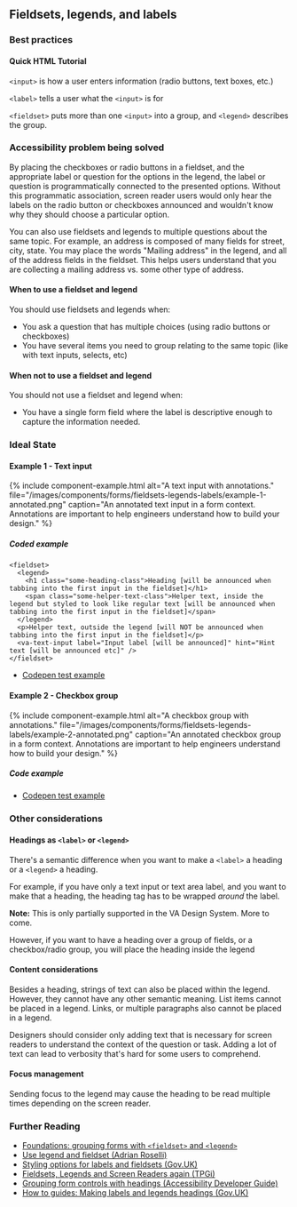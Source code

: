 ## Fieldsets, legends, and labels

### Best practices

#### Quick HTML Tutorial

`<input>` is how a user enters information (radio buttons, text boxes, etc.)

`<label>` tells a user what the `<input>` is for

`<fieldset>` puts more than one `<input>` into a group, and `<legend>` describes the group. 

### Accessibility problem being solved

By placing the checkboxes or radio buttons in a fieldset, and the appropriate label or question for the options in the legend, the label or question is programmatically connected to the presented options.  Without this programmatic association, screen reader users would only hear the labels on the radio button or checkboxes announced and wouldn't know why they should choose a particular option.

You can also use fieldsets and legends to multiple questions about the same topic.  For example, an address is composed of many fields for street, city, state. You may place the words "Mailing address" in the legend, and all of the address fields in the fieldset. This helps users understand that you are collecting a mailing address vs. some other type of address.

#### When to use a fieldset and legend

You should use fieldsets and legends when:

* You ask a question that has multiple choices (using radio buttons or checkboxes)
* You have several items you need to group relating to the same topic (like with text inputs, selects, etc)

#### When not to use a fieldset and legend

You should not use a fieldset and legend when:

* You have a single form field where the label is descriptive enough to capture the information needed.

### Ideal State

#### Example 1 - Text input

{% include component-example.html alt="A text input with annotations." file="/images/components/forms/fieldsets-legends-labels/example-1-annotated.png" caption="An annotated text input in a form context. Annotations are important to help engineers understand how to build your design." %}

##### Coded example

```
<fieldset>
  <legend>
    <h1 class="some-heading-class">Heading [will be announced when tabbing into the first input in the fieldset]</h1>
    <span class="some-helper-text-class">Helper text, inside the legend but styled to look like regular text [will be announced when tabbing into the first input in the fieldset]</span>
  </legend>
  <p>Helper text, outside the legend [will NOT be announced when tabbing into the first input in the fieldset]</p>
  <va-text-input label="Input label [will be announced]" hint="Hint text [will be announced etc]" />
</fieldset>
```

* [Codepen test example](https://cdpn.io/pen/debug/jENBmBW)

<!-- 
##### Video examples from the major screen readers

<details>
    <summary>NVDA</summary>
    <video controls class="site-component-example__video">
      <source src="{{ site.baseurl }}/images/components/forms/fieldsets-legends-labels/example-1-nvda.mp4" type="video/mp4">
      Your browser does not support the video tag.
    </video>
</details>

<details>
    <Summary>JAWS</Summary>
    <video controls>
      <source src="{{ site.baseurl }}/images/components/forms/fieldsets-legends-labels/example-1-jaws.mp4" type="video/mp4">
      Your browser does not support the video tag.
    </video>
</details>

<details>
    <summary>Mac VoiceOver</summary>
    <video controls>
      <source src="{{ site.baseurl }}/images/components/forms/fieldsets-legends-labels/example-1-mac-voiceover.mp4" type="video/mp4">
      Your browser does not support the video tag.
    </video>
</details>
-->

#### Example 2 - Checkbox group

{% include component-example.html alt="A checkbox group with annotations." file="/images/components/forms/fieldsets-legends-labels/example-2-annotated.png" caption="An annotated checkbox group in a form context. Annotations are important to help engineers understand how to build your design." %}

##### Code example

* [Codepen test example](https://cdpn.io/pen/debug/NPKVPKy)

### Other considerations

#### Headings as `<label>` or `<legend>`

There's a semantic difference when you want to make a `<label>` a heading or a `<legend>` a heading.

For example, if you have only a text input or text area label, and you want to make that a heading, the heading tag has to be wrapped *around* the label.

**Note:** This is only partially supported in the VA Design System. More to come.

However, if you want to have a heading over a group of fields, or a checkbox/radio group, you will place the heading inside the legend

#### Content considerations

Besides a heading, strings of text can also be placed within the legend. However, they cannot have any other semantic meaning. List items cannot be placed in a legend. Links, or multiple paragraphs also cannot be placed in a legend.

Designers should consider only adding text that is necessary for screen readers to understand the context of the question or task. Adding a lot of text can lead to verbosity that's hard for some users to comprehend.

#### Focus management

Sending focus to the legend may cause the heading to be read multiple times depending on the screen reader.

### Further Reading

* [Foundations: grouping forms with `<fieldset>` and `<legend>`](https://tetralogical.com/blog/2025/01/31/foundations-fieldset-and-legend/)
* [Use legend and fieldset (Adrian Roselli)](https://adrianroselli.com/2022/07/use-legend-and-fieldset.html)
* [Styling options for labels and fieldsets (Gov.UK)](https://design-system.service.gov.uk/get-started/labels-legends-headings/#styling-options-for-labels-and-legends)
* [Fieldsets, Legends and Screen Readers again (TPGi)](https://www.tpgi.com/fieldsets-legends-and-screen-readers-again/)
* [Grouping form controls with headings (Accessibility Developer Guide)](https://www.accessibility-developer-guide.com/examples/forms/grouping-with-headings/)
* [How to guides: Making labels and legends headings (Gov.UK)](https://design-system.service.gov.uk/get-started/labels-legends-headings/)